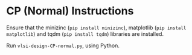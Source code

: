 # CP (Normal) Instructions
Ensure that the minizinc (``pip install minizinc``), matplotlib (``pip install matplotlib``) and tqdm (``pip install tqdm``) libraries are installed. 

Run ``vlsi-design-CP-normal.py``, using Python.